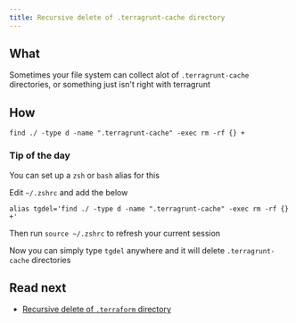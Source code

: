 ```yaml
---
title: Recursive delete of .terragrunt-cache directory
---
```


## What

Sometimes your file system can collect alot of `.terragrunt-cache` directories, or something just isn't right with terragrunt

## How

```shell
find ./ -type d -name ".terragrunt-cache" -exec rm -rf {} +
```

### Tip of the day


You can set up a `zsh` or `bash` alias for this

Edit `~/.zshrc` and add the below

```
alias tgdel='find ./ -type d -name ".terragrunt-cache" -exec rm -rf {} +'
```

Then run `source ~/.zshrc` to refresh your current session

Now you can simply type `tgdel` anywhere and it will delete `.terragrunt-cache` directories

## Read next

* [Recursive delete of `.terraform` directory](../terraform/recursive-delete-of-terraform.md)
